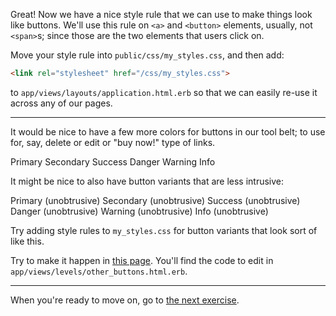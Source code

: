 Great! Now we have a nice style rule that we can use to make things look like buttons. We'll use this rule on `<a>` and `<button>` elements, usually, not `<span>`s; since those are the two elements that users click on.

Move your style rule into `public/css/my_styles.css`, and then add:

```html
<link rel="stylesheet" href="/css/my_styles.css">
```

to `app/views/layouts/application.html.erb` so that we can easily re-use it across any of our pages.

---

It would be nice to have a few more colors for buttons in our tool belt; to use for, say, delete or edit or "buy now!" type of links.

<a class="btn btn-primary mb-2">Primary</a>
<a class="btn btn-secondary mb-2">Secondary</a>
<a class="btn btn-success mb-2">Success</a>
<a class="btn btn-danger mb-2">Danger</a>
<a class="btn btn-warning mb-2">Warning</a>
<a class="btn btn-info mb-2">Info</a>

It might be nice to also have button variants that are less intrusive:

<a class="btn btn-outline-primary mb-2">Primary (unobtrusive)</a>
<a class="btn btn-outline-secondary mb-2">Secondary (unobtrusive)</a>
<a class="btn btn-outline-success mb-2">Success (unobtrusive)</a>
<a class="btn btn-outline-danger mb-2">Danger (unobtrusive)</a>
<a class="btn btn-outline-warning mb-2">Warning (unobtrusive)</a>
<a class="btn btn-outline-info mb-2">Info (unobtrusive)</a>

Try adding style rules to `my_styles.css` for button variants that look sort of like this. 

Try to make it happen in [this page](/levels/other_buttons). You'll find the code to edit in `app/views/levels/other_buttons.html.erb`.

---

When you're ready to move on, go to [the next exercise](/instructions/add_bootstrap).

